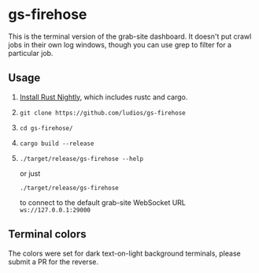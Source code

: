 gs-firehose
===

This is the terminal version of the grab-site dashboard.  It doesn't put crawl jobs in their own log windows, though you can use grep to filter for a particular job.

Usage
---
1.	[Install Rust Nightly](https://www.rust-lang.org/downloads.html), which includes rustc and cargo.
2.	`git clone https://github.com/ludios/gs-firehose`
3.	`cd gs-firehose/`
4.	`cargo build --release`
5.	`./target/release/gs-firehose --help`

	or just

	`./target/release/gs-firehose`

	to connect to the default grab-site WebSocket URL `ws://127.0.0.1:29000`

Terminal colors
---
The colors were set for dark text-on-light background terminals, please submit a PR for the reverse.
